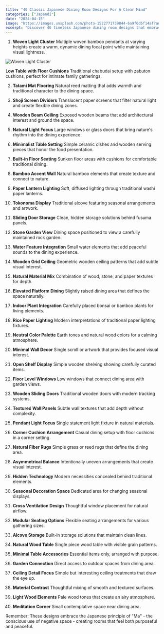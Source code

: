 ```yaml
---
title: "40 Classic Japanese Dining Room Designs For A Clear Mind"
categories: ["Japandi"]
date: "2024-04-15"
image: "https://images.unsplash.com/photo-1522771739844-6a9f6d5f14af?auto=format&fit=crop&q=80&w=1920"
excerpt: "Discover 40 timeless Japanese dining room designs that embrace minimalism, natural elements, and tranquil aesthetics for a peaceful dining experience."
---
```


1. **Woven Light Cluster**
Multiple woven bamboo pendants at varying heights create a warm, dynamic dining focal point while maintaining visual lightness.

![Woven Light Cluster](/interior-inspiration-website/posts/40-japanese-dining-room-designs/nn4598959_Professional_interior_design_photo_of_a_luxury_Japane_de1e01ff-5ba7-4108-b64f-fdac90a737da.png)

**Low Table with Floor Cushions**
Traditional chabudai setup with zabuton cushions, perfect for intimate family gatherings.

2. **Tatami Mat Flooring**
Natural reed matting that adds warmth and traditional character to the dining space.

3. **Shoji Screen Dividers**
Translucent paper screens that filter natural light and create flexible dining zones.

4. **Wooden Beam Ceiling**
Exposed wooden beams that add architectural interest and ground the space.

5. **Natural Light Focus**
Large windows or glass doors that bring nature's rhythm into the dining experience.

6. **Minimalist Table Setting**
Simple ceramic dishes and wooden serving pieces that honor the food presentation.

7. **Built-in Floor Seating**
Sunken floor areas with cushions for comfortable traditional dining.

8. **Bamboo Accent Wall**
Natural bamboo elements that create texture and connect to nature.

9. **Paper Lantern Lighting**
Soft, diffused lighting through traditional washi paper lanterns.

10. **Tokonoma Display**
Traditional alcove featuring seasonal arrangements and artwork.

11. **Sliding Door Storage**
Clean, hidden storage solutions behind fusuma panels.

12. **Stone Garden View**
Dining space positioned to view a carefully maintained rock garden.

13. **Water Feature Integration**
Small water elements that add peaceful sounds to the dining experience.

14. **Wooden Grid Ceiling**
Geometric wooden ceiling patterns that add subtle visual interest.

15. **Natural Material Mix**
Combination of wood, stone, and paper textures for depth.

16. **Elevated Platform Dining**
Slightly raised dining area that defines the space naturally.

17. **Indoor Plant Integration**
Carefully placed bonsai or bamboo plants for living elements.

18. **Rice Paper Lighting**
Modern interpretations of traditional paper lighting fixtures.

19. **Neutral Color Palette**
Earth tones and natural wood colors for a calming atmosphere.

20. **Minimal Wall Decor**
Single scroll or artwork that provides focused visual interest.

21. **Open Shelf Display**
Simple wooden shelving showing carefully curated items.

22. **Floor Level Windows**
Low windows that connect dining area with garden views.

23. **Wooden Sliding Doors**
Traditional wooden doors with modern tracking systems.

24. **Textured Wall Panels**
Subtle wall textures that add depth without complexity.

25. **Pendant Light Focus**
Single statement light fixture in natural materials.

26. **Corner Cushion Arrangement**
Casual dining setup with floor cushions in a corner setting.

27. **Natural Fiber Rugs**
Simple grass or reed rugs that define the dining area.

28. **Asymmetrical Balance**
Intentionally uneven arrangements that create visual interest.

29. **Hidden Technology**
Modern necessities concealed behind traditional elements.

30. **Seasonal Decoration Space**
Dedicated area for changing seasonal displays.

31. **Cross Ventilation Design**
Thoughtful window placement for natural airflow.

32. **Modular Seating Options**
Flexible seating arrangements for various gathering sizes.

33. **Alcove Storage**
Built-in storage solutions that maintain clean lines.

34. **Natural Wood Table**
Single piece wood table with visible grain patterns.

35. **Minimal Table Accessories**
Essential items only, arranged with purpose.

36. **Garden Connection**
Direct access to outdoor spaces from dining area.

37. **Ceiling Detail Focus**
Simple but interesting ceiling treatments that draw the eye up.

38. **Material Contrast**
Thoughtful mixing of smooth and textured surfaces.

39. **Light Wood Elements**
Pale wood tones that create an airy atmosphere.

40. **Meditation Corner**
Small contemplative space near dining area.

Remember: These designs embrace the Japanese principle of "Ma" - the conscious use of negative space - creating rooms that feel both purposeful and peaceful. 